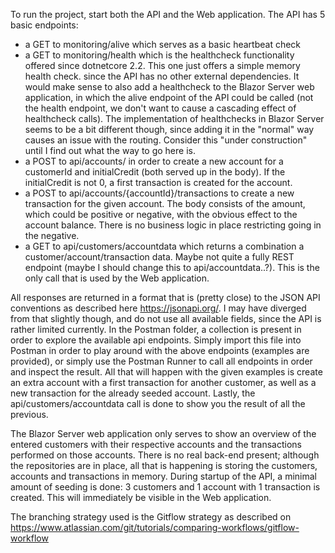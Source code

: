 To run the project, start both the API and the Web application. The API has 5 basic endpoints:
* a GET to monitoring/alive which serves as a basic heartbeat check
* a GET to monitoring/health which is the healthcheck functionality offered since dotnetcore 2.2. This one just offers a simple memory health check. since the API has no other external dependencies. It would make sense to also add a healthcheck to the Blazor Server web application, in which the alive endpoint of the API could be called (not the health endpoint, we don't want to cause a cascading effect of healthcheck calls). The implementation of healthchecks in Blazor Server seems to be a bit different though, since adding it in the "normal" way causes an issue with the routing. Consider this "under construction" until I find out what the way to go here is.
* a POST to api/accounts/ in order to create a new account for a customerId and initialCredit (both served up in the body). If the initialCredit is not 0, a first transaction is created for the account.
* a POST to api/accounts/{accountId}/transactions to create a new transaction for the given account. The body consists of the amount, which could be positive or negative, with the obvious effect to the account balance. There is no business logic in place restricting going in the negative.
* a GET to api/customers/accountdata which returns a combination a customer/account/transaction data. Maybe not quite a fully REST endpoint (maybe I should change this to api/accountdata..?). This is the only call that is used by the Web application.

All responses are returned in a format that is (pretty close) to the JSON API conventions as described here https://jsonapi.org/. I may have diverged from that slightly though, and do not use all available fields, since the API is rather limited currently. In the Postman folder, a collection is present in order to explore the available api endpoints. Simply import this file into Postman in order to play around with the above endpoints (examples are provided), or simply use the Postman Runner to call all endpoints in order and inspect the result. All that will happen with the given examples is create an extra account with a first transaction for another customer, as well as a new transaction for the already seeded account. Lastly, the api/customers/accountdata call is done to show you the result of all the previous.

The Blazor Server web application only serves to show an overview of the entered customers with their respective accounts and the transactions performed on those accounts. There is no real back-end present; although the repositories are in place, all that is happening is storing the customers, accounts and transactions in memory. During startup of the API, a minimal amount of seeding is done: 3 customers and 1 account with 1 transaction is created. This will immediately be visible in the Web application.

The branching strategy used is the Gitflow strategy as described on https://www.atlassian.com/git/tutorials/comparing-workflows/gitflow-workflow
